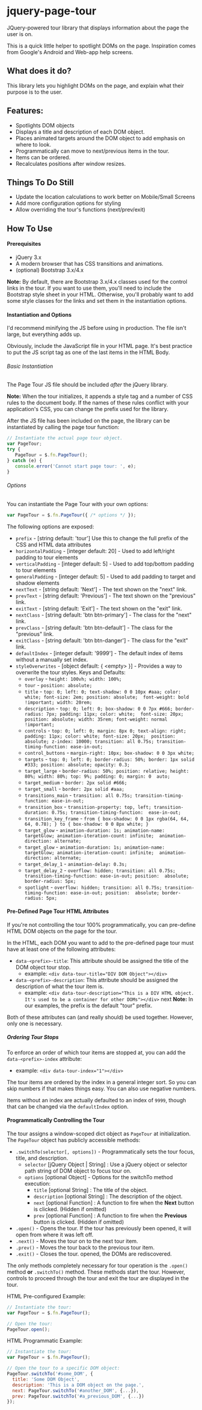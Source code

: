 # jquery-page-tour
JQuery-powered tour library that displays information about the page the user is on.

This is a quick little helper to spotlight DOMs on the page. Inspiration comes from Google's Android and Web-app help 
screens.

## What does it do?
This library lets you highlight DOMs on the page, and explain what their purpose is to the user.

## Features:
 - Spotlights DOM objects
 - Displays a title and description of each DOM object.
 - Places animated targets around the DOM object to add emphasis on where to look.
 - Programmatically can move to next/previous items in the tour.
 - Items can be ordered.
 - Recalculates positions after window resizes.
 
## Things To Do Still
 - Update the location calculations to work better on Mobile/Small Screens
 - Add more configuration options for styling
 - Allow overriding the tour's functions (next/prev/exit)
 
## How To Use

#### Prerequisites

 - jQuery 3.x
 - A modern browser that has CSS transitions and animations.
 - (optional) Bootstrap 3.x/4.x

**Note:** By default, there are Bootstrap 3.x/4.x classes used for the control links in the tour.
If you want to use them, you'll need to include the Bootstrap style sheet in your HTML.
Otherwise, you'll probably want to add some style classes for the links and set them 
in the instantiation options.

#### Instantiation and Options

I'd recommend minifying the JS before using in production. The file isn't large, but 
everything adds up.

Obviously, include the JavaScript file in your HTML page. It's best practice to
 put the JS script tag as one of the last items in the HTML Body.


###### Basic Instantiation

The Page Tour JS file should be included _after_ the jQuery library.

**Note:** When the tour initializes, it appends a style tag and a number of CSS rules to the document body.
 If the names of these rules conflict with your application's CSS, you can change the prefix used for the library.
 
After the JS file has been included on the page, the library can be instantiated by calling the page tour function:
 ```JavaScript 
// Instantiate the actual page tour object.
var PageTour;
try {
    PageTour = $.fn.PageTour();
} catch (e) {
    console.error('Cannot start page tour: ', e);
}
 ```

###### Options

You can instantiate the Page Tour with your own options:

```JavaScript
var PageTour = $.fn.PageTour({ /* options */ });
```

The following options are exposed:
 - `prefix` - [string default: 'tour'] Use this to change the full prefix of the CSS and HTML data attributes
 - `horizontalPadding` - [integer default: 20] - Used to add left/right padding to tour elements
 - `verticalPadding` - [integer default: 5] - Used to add top/bottom padding to tour elements
 - `generalPadding` - [integer default: 5] - Used to add padding to target and shadow elements
 - `nextText` - [string default: 'Next'] - The text shown on the "next" link.
 - `prevText` - [string default: 'Previous'] - The text shown on the "previous" link.
 - `exitText` - [string default: 'Exit'] - The text shown on the "exit" link.
 - `nextClass` - [string default: 'btn btn-primary'] - The class for the "next" link.
 - `prevClass` - [string default: 'btn btn-default'] - The class for the "previous" link.
 - `exitClass` - [string default: 'btn btn-danger'] - The class for the "exit" link.
 - `defaultIndex` - [integer default: '9999'] - The default index of items without a manually set index.
 - `styleOverwrites` - [object default: { \<empty> }] - Provides a way to overwrite the tour styles. Keys and Defaults:
    - `overlay` - `height: 100vh; width: 100%;`
    - `tour` - `position: absolute;`
    - `title` - `top: 0; left: 0; text-shadow: 0 0 10px #aaa; color: white; font-size: 2em; position: absolute; 
    font-weight: bold !important; width: 20rem;`
    - `description` - `top: 0; left: 0; box-shadow: 0 0 7px #666; border-radius: 7px; padding: 11px; color: white; 
    font-size: 20px; position: absolute; width: 35rem; font-weight: normal !important;`
    - `controls` - `top: 0; left: 0; margin: 8px 0; text-align: right; padding: 11px; color: white; font-size: 20px; 
    position: absolute; z-index: 10000; transition: all 0.75s; transition-timing-function: ease-in-out;`
    - `control_buttons` - `margin-right: 10px; box-shadow: 0 0 3px white;`
    - `targets` - `top: 0; left: 0; border-radius: 50%; border: 1px solid #333; position: absolute; opacity: 0.3;`
    - `target_large` - `border-radius: 50%; position: relative; height: 80%; width: 80%; top: 9%; padding: 0; margin: 0 
    auto;`
    - `target_medium` - `border: 2px solid #666;`
    - `target_small` - `border: 2px solid #aaa;`
    - `transitions_main` - `transition: all 0.75s; transition-timing-function: ease-in-out;`
    - `transition_box` - `transition-property: top, left; transition-duration: 0.75s; transition-timing-function: 
    ease-in-out;`
    - `transition_key_frame` - `from { box-shadow: 0 0 1px rgba(64, 64, 64, 0.78); } to { box-shadow: 0 0 8px white; }`
    - `target_glow` - `animation-duration: 1s; animation-name: targetGlow; animation-iteration-count: infinite; 
    animation-direction: alternate;`
    - `target_glow` - `animation-duration: 1s; animation-name: targetGlow; animation-iteration-count: infinite; 
    animation-direction: alternate;`
    - `target_delay_1` - `animation-delay: 0.3s;`
    - `target_delay_2` - `overflow: hidden; transition: all 0.75s; transition-timing-function: ease-in-out; position: 
    absolute; border-radius: 5px;`
    - `spotlight` - `overflow: hidden; transition: all 0.75s; transition-timing-function: ease-in-out; position: 
    absolute; border-radius: 5px;`

#### Pre-Defined Page Tour HTML Attributes
If you're not controlling the tour 100% programmatically, you can pre-define HTML DOM objects on the page for the tour.

In the HTML, each DOM you want to add to the pre-defined page tour must have at least one of the following attributes: 
 - `data-<prefix>-title`: This attribute should be assigned the title of the DOM object tour stop.
   - example: `<div data-tour-title="DIV DOM Object"></div>`
 - `data-<prefix>-description`: This attribute should be assigned the description of what the tour item is.
   - example: `<div data-tour-description="This is a DIV HTML object. It's used to be a container for other DOMs"></div>`
next
**Note:** In our examples, the prefix is the default "tour" prefix.
   
Both of these attributes can  (and really should) be used together. However, only one is necessary.

##### Ordering Tour Stops

To enforce an order of which tour items are stopped at, you can add the `data-<prefix>-index` attribute:
 - example: `<div data-tour-index="1"></div>`
 
The tour items are ordered by the index in a general integer sort. So you can skip numbers if that makes
things easy. You can also use negative numbers.

Items without an index are actually defaulted to an index of `9999`, though that can be changed via the 
`defaultIndex` option.

#### Programmatically Controlling the Tour

The tour assigns a window-scoped dict object as `PageTour` at initialization. The `PageTour` object has publicly 
accessible methods:
 - `.switchTo(selector[, options])` - Programmatically sets the tour focus, title, and description. 
    - `selector` [jQuery Object | String] : Use a jQuery object or selector path string of DOM object to focus tour on.
    - `options` [optional Object] - Options for the switchTo method execution:
        - `title` [optional String] : The title of the object.
        - `description` [optional String] : The description of the object.
        - `next` [optional Function] : A function to fire when the **Next** button is clicked. (Hidden if omitted)
        - `prev` [optional Function] : A function to fire when the **Previous** button is clicked. (Hidden if omitted)
 - `.open()` - Opens the tour. If the tour has previously been opened, it will open from where it was left off.
 - `.next()` - Moves the tour on to the next tour item.
 - `.prev()` - Moves the tour back to the previous tour item.
 - `.exit()` - Closes the tour. 
 opened, the DOMs are rediscovered.
 
The only methods completely necessary for tour operation is the `.open()` method **or** `.switchTo()` method. These 
methods start the tour. However, controls to proceed through the tour and exit the tour are displayed in the tour.

HTML Pre-configured Example:
```JavaScript
// Instantiate the tour:
var PageTour = $.fn.PageTour();

// Open the tour:
PageTour.open();
```
HTML Programmatic Example:
```JavaScript
// Instantiate the tour:
var PageTour = $.fn.PageTour();

// Open the tour to a specific DOM object:
PageTour.switchTo('#some_DOM', {
  title: 'Some DOM Object',
  description: 'This is a DOM object on the page.',
  next: PageTour.switchTo('#another_DOM', {...}),
  prev: PageTour.switchTo('#a_previous_DOM', {...})
});
```

